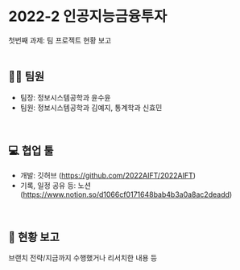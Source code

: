 # 2022-2 인공지능금융투자
첫번째 과제: 팀 프로젝트 현황 보고
</br></br>

## 🙆‍♀️ 팀원
- 팀장: 정보시스템공학과 윤수윤 </br>
- 팀원: 정보시스템공학과 김예지, 통계학과 신효민
</br>

## 💻 협업 툴
- 개발: 깃허브 (https://github.com/2022AIFT/2022AIFT)
- 기록, 일정 공유 등: 노션 (https://www.notion.so/d1066cf0171648bab4b3a0a8ac2deadd)
</br>

## 📄 현황 보고
브랜치 전략/지금까지 수행했거나 리서치한 내용 등 </br>
